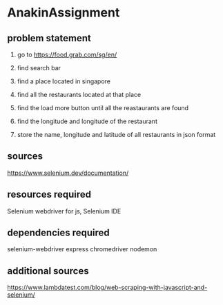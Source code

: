 # AnakinAssignment

## problem statement

1. go to https://food.grab.com/sg/en/

2. find search bar

3. find a place located in singapore

4. find all the restaurants located at that place

5. find the load more button until all the reastaurants are found

6. find the longitude and longitude of the restaurant

7. store the name, longitude and latitude of all restaurants in json format

## sources

https://www.selenium.dev/documentation/

## resources required

Selenium webdriver for js,
Selenium IDE

## dependencies required

selenium-webdriver
express
chromedriver
nodemon

## additional sources

https://www.lambdatest.com/blog/web-scraping-with-javascript-and-selenium/
